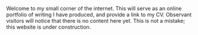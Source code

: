 Welcome to my small corner of the internet. This will serve as an online portfolio of writing I have produced, and provide a link to my CV. Observant visitors will notice that there is no content here yet. This is not a mistake; this website is under construction.
